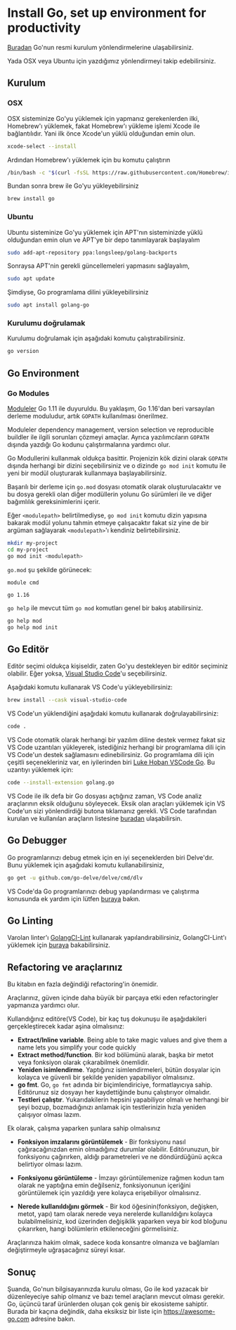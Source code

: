 # Install Go, set up environment for productivity

[Buradan](https://golang.org/doc/install) Go'nun resmi kurulum yönlendirmelerine ulaşabilirsiniz.

Yada OSX veya Ubuntu için yazdığımız yönlendirmeyi takip edebilirsiniz.

## Kurulum

### OSX

OSX sisteminize Go'yu yüklemek için yapmanız gerekenlerden ilki, Homebrew'ı yüklemek, fakat Homebrew'ı yükleme işlemi Xcode ile bağlantılıdır. Yani ilk önce Xcode'un yüklü olduğundan emin olun.

```sh
xcode-select --install
```

Ardından Homebrew'ı yüklemek için bu komutu çalıştırın

```sh
/bin/bash -c "$(curl -fsSL https://raw.githubusercontent.com/Homebrew/install/master/install.sh)"
```

Bundan sonra brew ile Go'yu yükleyebilirsiniz

```sh
brew install go
```

### Ubuntu

Ubuntu sisteminize Go'yu yüklemek için APT'nın sisteminizde yüklü olduğundan emin olun ve APT'ye bir depo tanımlayarak başlayalım

```sh
sudo add-apt-repository ppa:longsleep/golang-backports
```

Sonraysa APT'nin gerekli güncellemeleri yapmasını sağlayalım,

```sh
sudo apt update
```

Şimdiyse, Go programlama dilini yükleyebilirsiniz

```sh
sudo apt install golang-go
```

### Kurulumu doğrulamak

Kurulumu doğrulamak için aşağıdaki komutu çalıştırabilirsiniz.

```sh
go version
```

## Go Environment

### Go Modules

[Moduleler](https://github.com/golang/go/wiki/Modules) Go 1.11 ile duyuruldu. Bu yaklaşım, Go 1.16'dan beri varsayılan derleme moduludur, artık `GOPATH` kullanılması önerilmez.

Moduleler dependency management, version selection ve reproducible buildler ile ilgili sorunları çözmeyi amaçlar. Ayrıca yazılımcıların `GOPATH` dışında yazdığı Go kodunu çalıştırmalarına yardımcı olur.

Go Modullerini kullanmak oldukça basittir. Projenizin kök dizini olarak `GOPATH` dışında herhangi bir dizini seçebilirsiniz ve o dizinde `go mod init` komutu ile yeni bir modül oluşturarak kullanmaya başlayabilirsiniz.

Başarılı bir derleme için `go.mod` dosyası otomatik olarak oluşturulacaktır ve bu dosya gerekli olan diğer modüllerin yolunu Go sürümleri ile ve diğer bağımlılık gereksinimlerini içerir.

Eğer `<modulepath>` belirtilmediyse, `go mod init` komutu dizin yapısına bakarak modül yolunu tahmin etmeye çalışacaktır fakat siz yine de bir argüman sağlayarak `<modulepath>`'ı kendiniz belirtebilirsiniz.

```sh
mkdir my-project
cd my-project
go mod init <modulepath>
```

`go.mod` şu şekilde görünecek:

```
module cmd

go 1.16

```

`go help` ile mevcut tüm `go mod` komutları genel bir bakış atabilirsiniz.

```sh
go help mod
go help mod init
```

## Go Editör

Editör seçimi oldukça kişiseldir, zaten Go'yu destekleyen bir editör seçiminiz olabilir. Eğer yoksa, [Visual Studio Code](https://code.visualstudio.com)'u seçebilirsiniz.

Aşağıdaki komutu kullanarak VS Code'u yükleyebilirsiniz:

```sh
brew install --cask visual-studio-code
```

VS Code'un yüklendiğini aşağıdaki komutu kullanarak doğrulayabilirsiniz:

```sh
code .
```

VS Code otomatik olarak herhangi bir yazılım diline destek vermez fakat siz VS Code uzantıları yükleyerek, istediğiniz herhangi bir programlama dili için VS Code'un destek sağlamasını edinebilirsiniz. Go programlama dili için çeşitli seçenekleriniz var, en iyilerinden biri [Luke Hoban VSCode Go](https://github.com/golang/vscode-go). Bu uzantıyı yüklemek için:

```sh
code --install-extension golang.go
```

VS Code ile ilk defa bir Go dosyası açtığınız zaman, VS Code analiz araçlarının eksik olduğunu söyleyecek. Eksik olan araçları yüklemek için VS Code'un sizi yönlendirdiği butona tıklamanız gerekli. VS Code tarafından kurulan ve kullanılan araçların listesine [buradan](https://github.com/golang/vscode-go/blob/master/docs/tools.md) ulaşabilirsin.

## Go Debugger

Go programlarınızı debug etmek için en iyi seçeneklerden biri Delve'dır. Bunu yüklemek için aşağıdaki komutu kullanabilirsiniz,

```sh
go get -u github.com/go-delve/delve/cmd/dlv
```

VS Code'da Go programlarınızı debug yapılandırması ve çalıştırma konusunda ek yardım için lütfen [buraya](https://github.com/golang/vscode-go/blob/master/docs/debugging.md) bakın.

## Go Linting

Varolan linter'ı [GolangCI-Lint](https://golangci-lint.run) kullanarak yapılandırabilirsiniz, GolangCI-Lint'ı yüklemek için [buraya](https://golangci-lint.run/usage/install/) bakabilirsiniz.

## Refactoring ve araçlarınız

Bu kitabın en fazla değindiği refactoring'in önemidir.

Araçlarınız, güven içinde daha büyük bir parçaya etki eden refactoringler yapmanıza yardımcı olur.

Kullandığınız editöre(VS Code), bir kaç tuş dokunuşu ile aşağıdakileri gerçekleştirecek kadar aşina olmalısınız:

- **Extract/Inline variable**. Being able to take magic values and give them a name lets you simplify your code quickly
- **Extract method/function**. Bir kod bölümünü alarak, başka bir metot veya fonksiyon olarak çıkarabilmek önemlidir.
- **Yeniden isimlendirme**. Yaptığınız isimlendirmeleri, bütün dosyalar için kolayca ve güvenli bir şekilde yeniden yapabiliyor olmalısınız.
- **go fmt**. Go, `go fmt` adında bir biçimlendiriciye, formatlayıcıya sahip. Editörunuz siz dosyayı her kaydettiğinde bunu çalıştırıyor olmalıdır.
- **Testleri çalıştır**. Yukarıdakilerin hepsini yapabiliyor olmalı ve herhangi bir şeyi bozup, bozmadığınızı anlamak için testlerinizin hızla yeniden çalışıyor olması lazım.

Ek olarak, çalışma yaparken şunlara sahip olmalısınız

- **Fonksiyon imzalarını görüntülemek** - Bir fonksiyonu nasıl çağıracağınızdan emin olmadığınız durumlar olabilir. Editörunuzun, bir fonksiyonu çağırırken, aldığı parametreleri ve ne döndürdüğünü açıkca belirtiyor olması lazım.

- **Fonksiyonu görüntüleme** - İmzayı görüntülemenize rağmen kodun tam olarak ne yaptığına emin değilseniz, fonksiyonunun içeriğini görüntülemek için yazıldığı yere kolayca erişebiliyor olmalısınız.

- **Nerede kullanıldığını görmek** - Bir kod öğesinin(fonksiyon, değişken, metot, yapı) tam olarak nerede veya nerelerde kullanıldığını kolayca bulabilmelisiniz, kod üzerinden değişiklik yaparken veya bir kod bloğunu çıkarırken, hangi bölümlerin etkileneceğini görmelisiniz.

Araçlarınıza hakim olmak, sadece koda konsantre olmanıza ve bağlamları değiştirmeyle uğraşacağınız süreyi kısar.

## Sonuç

Şuanda, Go'nun bilgisayarınızda kurulu olması, Go ile kod yazacak bir düzenleyeciye sahip olmanız ve bazı temel araçların mevcut olması gerekir. Go, üçüncü taraf ürünlerden oluşan çok geniş bir ekosisteme sahiptir. Burada bir kaçına değindik, daha eksiksiz bir liste için <https://awesome-go.com> adresine bakın.
